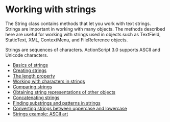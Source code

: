# Working with strings

<div>

The String class contains methods that let you work with text strings.
Strings are important in working with many objects. The methods
described here are useful for working with strings used in objects such
as TextField, StaticText, XML, ContextMenu, and FileReference objects.

Strings are sequences of characters. ActionScript 3.0 supports ASCII and
Unicode characters.

- [Basics of strings](./basics-of-strings.md)
- [Creating strings](./creating-strings.md)
- [The length property](./the-length-property.md)
- [Working with characters in strings](./working-with-characters-in-strings.md)
- [Comparing strings](./comparing-strings.md)
- [Obtaining string representations of other objects](./obtaining-string-representations-of-other-objects.md)
- [Concatenating strings](./concatenating-strings.md)
- [Finding substrings and patterns in strings](./finding-substrings-and-patterns-in-strings.md)
- [Converting strings between uppercase and lowercase](./converting-strings-between-uppercase-and-lowercase.md)
- [Strings example: ASCII art](./strings-example-ascii-art.md)

</div>
